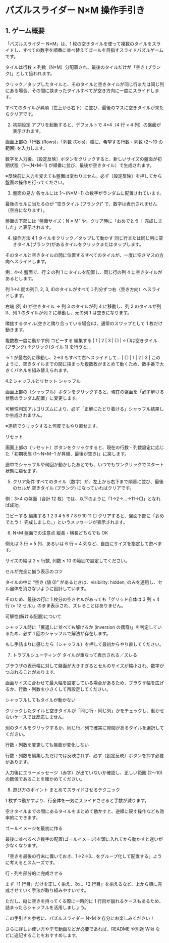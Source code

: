 # パズルスライダー N×M 操作手引き
## 1. ゲーム概要
「パズルスライダー N×M」は、1 枚の空きタイルを使って複数のタイルをスライドし、すべての数字を順番に並べ替えてゴールを目指すスライドパズルゲームです。

タイルは行数 × 列数（N×M）分配置され、最後のタイルだけが「空き (ブランク)」として扱われます。

クリック／タップしたタイルと、そのタイルと空きタイルが同じ行または同じ列にある場合、その間に挟まったタイルすべてが空き方向に一度にスライドします。

すべてのタイルが昇順（左上から右下）に並び、最後のマスに空きタイルが来たらクリアです。

2. 初期設定
アプリを起動すると、デフォルトで 4×4（4 行 × 4 列）の盤面が表示されます。

画面上部の「行数 (Rows)」「列数 (Cols)」欄に、希望する行数・列数 (2〜10 の範囲) を入力します。

数字を入力後、〔設定反映〕ボタンをクリックすると、新しいサイズの盤面が初期状態（1〜(N×M−1) が順番に並び、最後が空きタイル）で生成されます。

※反映前に入力を変えても盤面は変わりません。必ず〔設定反映〕を押してから盤面の操作を行ってください。

3. 盤面の見方
各セルには 1～(N×M−1) の数字がランダムに配置されています。

最後のセルに当たるのが “空きタイル (ブランク)” で、数字は表示されません（空白になります）。

盤面の下部には “盤面サイズ：N × M” や、クリア時に「おめでとう！ 完成しました」と表示されます。

4. 操作方法
4.1 タイルをクリック／タップして動かす
同じ行または同じ列に空きタイル(ブランク)があるタイルをクリックまたはタップします。

そのタイルと空きタイルの間に位置するすべてのタイルが、一度に空きマスの方向へスライドします。

例：4×4 盤面で、行 2 の列 1 にタイルを配置し、同じ行の列 4 に空きタイルがあるとします。

列 1→4 間の列(1, 2, 3, 4)のタイルがすべて１列分ずつ右（空き方向）へスライドします。

右端 (列 4) が空きタイル ⇒ 列 3 のタイルが列 4 に移動し、列 2 のタイルが列 3、列 1 のタイルが列 2 に移動し、元の列 1 は空きになります。

隣接するタイル(空きと隣り合っている場合)は、通常のスワップとして 1 枚だけ動きます。

複数枚一度に動かす例
コピーする
編集する
|  1 |  2 |  3 |  □ |   ←□は空きタイル (ブランク)
  ↑クリック(タイル 1) を行うと…

→  1 が最右列に移動し、2→3 もすべて右へスライドして…
|  □ |  1 |  2 |  3 |
このように、空きタイルまでの間に挟まった複数枚がまとめて動くため、数手番で大きくパネルを組み替えられます。

4.2 シャッフルとリセット
シャッフル

画面上部の〔シャッフル〕ボタンをクリックすると、現在の盤面を「必ず解ける状態のランダム配置」に変更します。

可解性判定アルゴリズムにより、必ず「正解にたどり着ける」シャッフル結果しか生成されません。

※連続でクリックすると何度でもやり直せます。

リセット

画面上部の〔リセット〕ボタンをクリックすると、現在の行数・列数設定に応じた「初期状態 (1～N×M−1 が昇順、最後が空き)」に戻します。

途中でシャッフルや何回か動かしたあとでも、いつでもワンクリックでスタート状態に戻せます。

5. クリア条件
すべてのタイル（数字）が、左上から右下まで順番に並び、最後のセルが 空きタイル (ブランク) になっていればクリアです。

例：3×4 の盤面（合計 12 枚）では、以下のように「1→2→…→11→□」となれば成功。

コピーする
編集する
1   2   3   4
5   6   7   8
9  10  11  □
クリアすると、盤面下部に「おめでとう！ 完成しました。」というメッセージが表示されます。

6. N×M 盤面での注意点
縦長・横長どちらでも OK

例えば 3 行 × 5 列、あるいは 6 行 × 4 列など、自由にサイズを指定して遊べます。

サイズの幅は 2 ≤ 行数, 列数 ≤ 10 の範囲で設定してください。

セルが完全に揃う表示のコツ

タイルの中に “空き (値 0)” があるときは、visibility: hidden; のみを適用し、セル自体を消さないように設計しています。

そのため、最後の行に 1 枚分の空きセルがあっても「グリッド自体は 3 列 × 4 行 (= 12 セル)」のまま表示され、ズレることはありません。

可解性(解ける配置)について

シャッフル時に「裏返しに並べても解けるか (inversion の偶奇)」を判定しているため、必ず 1 回のシャッフルで解法が存在します。

もし手詰まりに感じたら〔シャッフル〕を押して最初からやり直してください。

7. トラブルシューティング
タイルが重なって表示される／ズレる

ブラウザの表示幅に対して盤面が大きすぎるとセルのサイズが縮小され、数字がつぶれることがあります。

画面サイズに合わせて最大幅を設定している場合があるため、ブラウザ幅を広げるか、行数・列数を小さくして再設定してください。

シャッフルしてもタイルが動かない

クリックしたタイルと空きタイルが「同じ行・同じ列」かをチェックし、動かせないケースでは反応しません。

別のタイルをクリックするか、同じ行／列で確実に隙間があるタイルを選択してください。

行数・列数を変更しても盤面が変化しない

行数・列数を編集しただけでは反映されず、必ず〔設定反映〕ボタンを押す必要があります。

入力後にエラーメッセージ（赤字）が出ていないか確認し、正しい範囲 (2～10) の数値であることを確かめてください。

8. 遊び方のポイント
まとめてスライドさせるテクニック

1 枚ずつ動かすより、行全体を一気にスライドさせると手数が減ります。

空きタイルまでの間にあるタイルをまとめて動かすと、逆順に戻す操作なども効率的にできます。

ゴールイメージを最初に作る

最後に並べるべき数字の配置(ゴールイメージ)を頭に入れてから動かすと迷いが少なくなります。

「空きを最後の行末に置いておき、1→2→3… をグループ化して配置する」ように考えるとスムーズです。

行・列を部分的に完成させる

まず「1 行目」だけを正しく揃え、次に「2 行目」を揃えるなど、上から順に完成させていく手法が取り組みやすいです。

ただし、縦に空きを持ってくる際に一時的に 1 行目が崩れるケースもあるため、詰まったらシャッフルを活用しましょう。

この手引きを参考に、パズルスライダー N×M を存分にお楽しみください！

さらに詳しい使い方やデモ動画などが必要であれば、README や別途 Wiki などに追記することをおすすめします。
